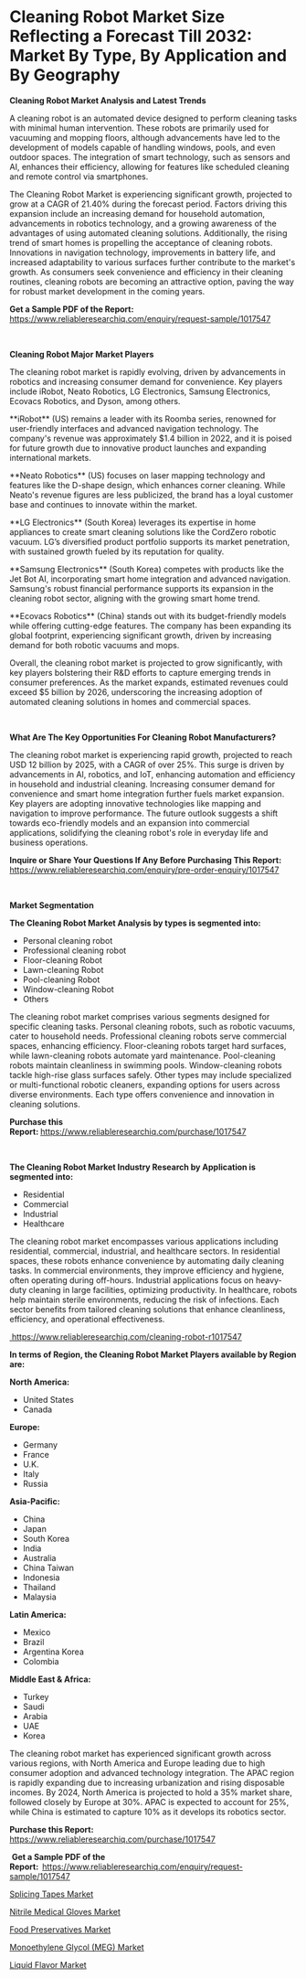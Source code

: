 <p><h1>Cleaning Robot Market Size Reflecting a Forecast Till 2032: Market By Type, By Application and By Geography</h1></p><p><strong>Cleaning Robot Market Analysis and Latest Trends</strong></p>
<p><p>A cleaning robot is an automated device designed to perform cleaning tasks with minimal human intervention. These robots are primarily used for vacuuming and mopping floors, although advancements have led to the development of models capable of handling windows, pools, and even outdoor spaces. The integration of smart technology, such as sensors and AI, enhances their efficiency, allowing for features like scheduled cleaning and remote control via smartphones.</p><p>The Cleaning Robot Market is experiencing significant growth, projected to grow at a CAGR of 21.40% during the forecast period. Factors driving this expansion include an increasing demand for household automation, advancements in robotics technology, and a growing awareness of the advantages of using automated cleaning solutions. Additionally, the rising trend of smart homes is propelling the acceptance of cleaning robots. Innovations in navigation technology, improvements in battery life, and increased adaptability to various surfaces further contribute to the market's growth. As consumers seek convenience and efficiency in their cleaning routines, cleaning robots are becoming an attractive option, paving the way for robust market development in the coming years.</p></p>
<p><strong>Get a Sample PDF of the Report:&nbsp;</strong> <a href="https://www.reliableresearchiq.com/enquiry/request-sample/1017547?utm_campaign=973&utm_medium=2&utm_source=Github&utm_content=ia&utm_term=21032025&utm_id=cleaning-robot">https://www.reliableresearchiq.com/enquiry/request-sample/1017547</a></p>
<p>&nbsp;</p>
<p><strong>Cleaning Robot Major Market Players</strong></p>
<p><p>The cleaning robot market is rapidly evolving, driven by advancements in robotics and increasing consumer demand for convenience. Key players include iRobot, Neato Robotics, LG Electronics, Samsung Electronics, Ecovacs Robotics, and Dyson, among others.</p><p>**iRobot** (US) remains a leader with its Roomba series, renowned for user-friendly interfaces and advanced navigation technology. The company's revenue was approximately $1.4 billion in 2022, and it is poised for future growth due to innovative product launches and expanding international markets.</p><p>**Neato Robotics** (US) focuses on laser mapping technology and features like the D-shape design, which enhances corner cleaning. While Neato's revenue figures are less publicized, the brand has a loyal customer base and continues to innovate within the market.</p><p>**LG Electronics** (South Korea) leverages its expertise in home appliances to create smart cleaning solutions like the CordZero robotic vacuum. LG’s diversified product portfolio supports its market penetration, with sustained growth fueled by its reputation for quality.</p><p>**Samsung Electronics** (South Korea) competes with products like the Jet Bot AI, incorporating smart home integration and advanced navigation. Samsung's robust financial performance supports its expansion in the cleaning robot sector, aligning with the growing smart home trend.</p><p>**Ecovacs Robotics** (China) stands out with its budget-friendly models while offering cutting-edge features. The company has been expanding its global footprint, experiencing significant growth, driven by increasing demand for both robotic vacuums and mops.</p><p>Overall, the cleaning robot market is projected to grow significantly, with key players bolstering their R&D efforts to capture emerging trends in consumer preferences. As the market expands, estimated revenues could exceed $5 billion by 2026, underscoring the increasing adoption of automated cleaning solutions in homes and commercial spaces.</p></p>
<p>&nbsp;</p>
<p><strong>What Are The Key Opportunities For Cleaning Robot Manufacturers?</strong></p>
<p><p>The cleaning robot market is experiencing rapid growth, projected to reach USD 12 billion by 2025, with a CAGR of over 25%. This surge is driven by advancements in AI, robotics, and IoT, enhancing automation and efficiency in household and industrial cleaning. Increasing consumer demand for convenience and smart home integration further fuels market expansion. Key players are adopting innovative technologies like mapping and navigation to improve performance. The future outlook suggests a shift towards eco-friendly models and an expansion into commercial applications, solidifying the cleaning robot's role in everyday life and business operations.</p></p>
<p><strong>Inquire or Share Your Questions If Any Before Purchasing This Report:</strong> <a href="https://www.reliableresearchiq.com/enquiry/pre-order-enquiry/1017547?utm_campaign=973&utm_medium=2&utm_source=Github&utm_content=ia&utm_term=21032025&utm_id=cleaning-robot">https://www.reliableresearchiq.com/enquiry/pre-order-enquiry/1017547</a></p>
<p>&nbsp;</p>
<p><strong>Market Segmentation</strong></p>
<p><strong>The Cleaning Robot Market Analysis by types is segmented into:</strong></p>
<p><ul><li>Personal cleaning robot</li><li>Professional cleaning robot</li><li>Floor-cleaning Robot</li><li>Lawn-cleaning Robot</li><li>Pool-cleaning Robot</li><li>Window-cleaning Robot</li><li>Others</li></ul></p>
<p><p>The cleaning robot market comprises various segments designed for specific cleaning tasks. Personal cleaning robots, such as robotic vacuums, cater to household needs. Professional cleaning robots serve commercial spaces, enhancing efficiency. Floor-cleaning robots target hard surfaces, while lawn-cleaning robots automate yard maintenance. Pool-cleaning robots maintain cleanliness in swimming pools. Window-cleaning robots tackle high-rise glass surfaces safely. Other types may include specialized or multi-functional robotic cleaners, expanding options for users across diverse environments. Each type offers convenience and innovation in cleaning solutions.</p></p>
<p><strong>Purchase this Report:&nbsp;</strong><a href="https://www.reliableresearchiq.com/purchase/1017547?utm_campaign=973&utm_medium=2&utm_source=Github&utm_content=ia&utm_term=21032025&utm_id=cleaning-robot">https://www.reliableresearchiq.com/purchase/1017547</a></p>
<p>&nbsp;</p>
<p><strong>The Cleaning Robot Market Industry Research by Application is segmented into:</strong></p>
<p><ul><li>Residential</li><li>Commercial</li><li>Industrial</li><li>Healthcare</li></ul></p>
<p><p>The cleaning robot market encompasses various applications including residential, commercial, industrial, and healthcare sectors. In residential spaces, these robots enhance convenience by automating daily cleaning tasks. In commercial environments, they improve efficiency and hygiene, often operating during off-hours. Industrial applications focus on heavy-duty cleaning in large facilities, optimizing productivity. In healthcare, robots help maintain sterile environments, reducing the risk of infections. Each sector benefits from tailored cleaning solutions that enhance cleanliness, efficiency, and operational effectiveness.</p></p>
<p><a href="https://www.reliableresearchiq.com/cleaning-robot-r1017547?utm_campaign=973&utm_medium=2&utm_source=Github&utm_content=ia&utm_term=21032025&utm_id=cleaning-robot">&nbsp;https://www.reliableresearchiq.com/cleaning-robot-r1017547</a></p>
<p><strong>In terms of Region, the Cleaning Robot Market Players available by Region are:</strong></p>
<p>
    <p> <strong> North America: </strong>
        <ul>
            <li>United States</li>
            <li>Canada</li>
        </ul>
        </p> 
    <p> <strong> Europe: </strong>
        <ul>
            <li>Germany</li>
            <li>France</li>
            <li>U.K.</li>
            <li>Italy</li>
            <li>Russia</li>
        </ul>
        </p> 
    <p> <strong> Asia-Pacific: </strong>
        <ul>
            <li>China</li>
            <li>Japan</li>
            <li>South Korea</li>
            <li>India</li>
            <li>Australia</li>
            <li>China Taiwan</li>
            <li>Indonesia</li>
            <li>Thailand</li>
            <li>Malaysia</li>
        </ul>
        </p> 
    <p> <strong> Latin America: </strong>
        <ul>
            <li>Mexico</li>
            <li>Brazil</li>
            <li>Argentina Korea</li>
            <li>Colombia</li>
        </ul>
        </p> 
    <p> <strong> Middle East & Africa: </strong>
        <ul>
            <li>Turkey</li>
            <li>Saudi</li>
            <li>Arabia</li>
            <li>UAE</li>
            <li>Korea</li>
        </ul>
    </p>
    </p>
<p><p>The cleaning robot market has experienced significant growth across various regions, with North America and Europe leading due to high consumer adoption and advanced technology integration. The APAC region is rapidly expanding due to increasing urbanization and rising disposable incomes. By 2024, North America is projected to hold a 35% market share, followed closely by Europe at 30%. APAC is expected to account for 25%, while China is estimated to capture 10% as it develops its robotics sector.</p></p>
<p><strong>Purchase this Report: </strong><a href="https://www.reliableresearchiq.com/purchase/1017547?utm_campaign=973&utm_medium=2&utm_source=Github&utm_content=ia&utm_term=21032025&utm_id=cleaning-robot">https://www.reliableresearchiq.com/purchase/1017547</a></p>
<p>&nbsp;<strong>Get a Sample PDF of the Report:&nbsp;&nbsp;</strong><a href="https://www.reliableresearchiq.com/enquiry/request-sample/1017547?utm_campaign=973&utm_medium=2&utm_source=Github&utm_content=ia&utm_term=21032025&utm_id=cleaning-robot">https://www.reliableresearchiq.com/enquiry/request-sample/1017547</a></p>
<p><strong></strong></p>
<p><p><a href="https://github.com/osbornrdaflalo/Market-Research-Report-List-1/blob/main/splicing-tapes-market.md?utm_campaign=973&utm_medium=2&utm_source=Github&utm_content=ia&utm_term=21032025&utm_id=cleaning-robot">Splicing Tapes Market</a></p><p><a href="https://github.com/antonioc6hal/Market-Research-Report-List-1/blob/main/nitrile-medical-gloves-market.md?utm_campaign=973&utm_medium=2&utm_source=Github&utm_content=ia&utm_term=21032025&utm_id=cleaning-robot">Nitrile Medical Gloves Market</a></p><p><a href="https://github.com/kimberjam0i/Market-Research-Report-List-1/blob/main/food-preservatives-market.md?utm_campaign=973&utm_medium=2&utm_source=Github&utm_content=ia&utm_term=21032025&utm_id=cleaning-robot">Food Preservatives Market</a></p><p><a href="https://github.com/lashaunm5st/Market-Research-Report-List-1/blob/main/monoethylene-glycol-meg-market.md?utm_campaign=973&utm_medium=2&utm_source=Github&utm_content=ia&utm_term=21032025&utm_id=cleaning-robot">Monoethylene Glycol (MEG) Market</a></p><p><a href="https://github.com/hammelximalschid/Market-Research-Report-List-1/blob/main/liquid-flavor-market.md?utm_campaign=973&utm_medium=2&utm_source=Github&utm_content=ia&utm_term=21032025&utm_id=cleaning-robot">Liquid Flavor Market</a></p></p>